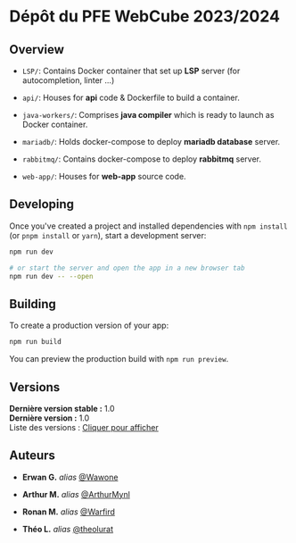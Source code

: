 # Dépôt du PFE WebCube 2023/2024

## Overview

- `LSP/`: Contains Docker container that set up **LSP** server (for autocompletion, linter ...)
  
- `api/`: Houses for **api** code & Dockerfile to build a container.

- `java-workers/`: Comprises **java compiler** which is ready to launch as Docker container.
  
- `mariadb/`: Holds docker-compose to deploy **mariadb database** server.
  
- `rabbitmq/`: Contains docker-compose to deploy **rabbitmq** server.
  
- `web-app/`: Houses for **web-app** source code.


## Developing

Once you've created a project and installed dependencies with `npm install` (or `pnpm install` or `yarn`), start a development server:

```bash
npm run dev

# or start the server and open the app in a new browser tab
npm run dev -- --open
```

## Building

To create a production version of your app:

```bash
npm run build
```

You can preview the production build with `npm run preview`.

## Versions
 
**Dernière version stable :** 1.0  
**Dernière version :** 1.0  
Liste des versions : [Cliquer pour afficher](https://github.com/IDE-PFE-S9/WebCube/releases)

## Auteurs

* **Erwan G.** _alias_ [@Wawone](https://github.com/Wawone)

* **Arthur M.** _alias_ [@ArthurMynl](https://github.com/ArthurMynl)

* **Ronan M.** _alias_ [@Warfird](https://github.com/Warfird)

* **Théo L.** _alias_ [@theolurat](https://github.com/theolurat)

